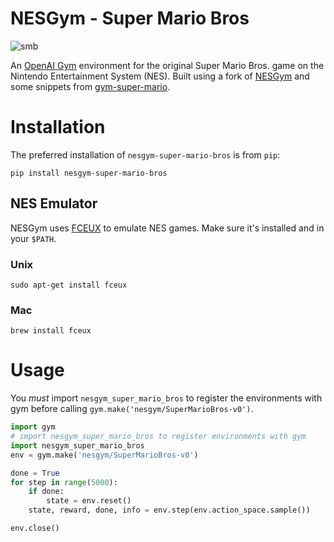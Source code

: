 # NESGym - Super Mario Bros

![smb](https://user-images.githubusercontent.com/2184469/39209488-854e960c-47cb-11e8-9e66-ddadcb0d7874.png)

An [OpenAI Gym](https://github.com/openai/gym) environment for the original
Super Mario Bros. game on the Nintendo Entertainment System (NES). Built
using a fork of [NESGym](https://github.com/codescv/nesgym) and some snippets
from [gym-super-mario](https://github.com/ppaquette/gym-super-mario).

# Installation

The preferred installation of `nesgym-super-mario-bros` is from `pip`:

```shell
pip install nesgym-super-mario-bros
```

## NES Emulator

NESGym uses [FCEUX](http://www.fceux.com/web/home.html) to emulate NES games.
Make sure it's installed and in your `$PATH`.

### Unix

```shell
sudo apt-get install fceux
```

### Mac

```shell
brew install fceux
```

# Usage

You _must_ import `nesgym_super_mario_bros` to register the environments with
gym before calling `gym.make('nesgym/SuperMarioBros-v0')`.

```python
import gym
# import nesgym_super_mario_bros to register environments with gym
import nesgym_super_mario_bros
env = gym.make('nesgym/SuperMarioBros-v0')

done = True
for step in range(5000):
    if done:
        state = env.reset()
    state, reward, done, info = env.step(env.action_space.sample())

env.close()
```
